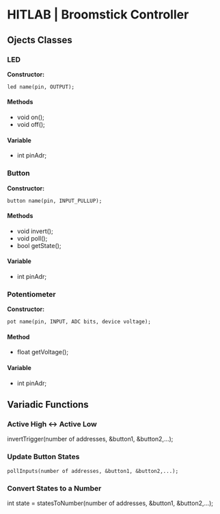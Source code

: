 # HITLAB | Broomstick Controller  

## Ojects Classes  



### LED  
**Constructor:** 
```
led name(pin, OUTPUT);  
```

#### Methods  
- void on();  
- void off();  

#### Variable  
- int pinAdr;  



### Button  
**Constructor:**  
```
button name(pin, INPUT_PULLUP);  
```

#### Methods  
- void invert();  
- void poll();  
- bool getState();  

#### Variable  
- int pinAdr;  



### Potentiometer  
**Constructor:**  
```
pot name(pin, INPUT, ADC bits, device voltage);  
```

#### Method  
- float getVoltage();  

#### Variable  
- int pinAdr;  



## Variadic Functions  

### Active High <-> Active Low  
invertTrigger(number of addresses, &button1, &button2,...);  

### Update Button States  
```
pollInputs(number of addresses, &button1, &button2,...);  
```
### Convert States to a Number  
int state = statesToNumber(number of addresses, &button1, &button2,...);  